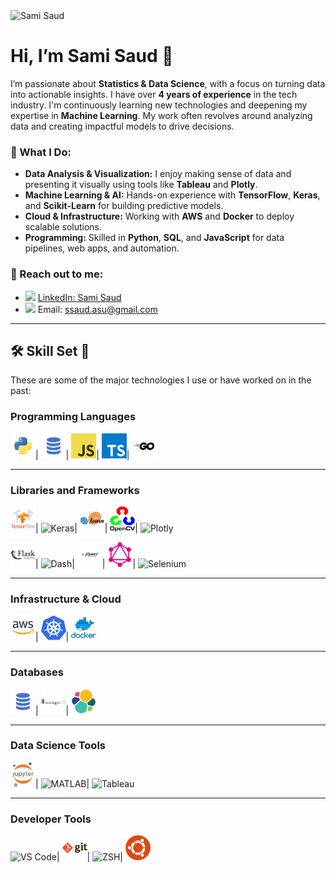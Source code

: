 <!-- Custom PNG for your name -->
<img src="path_to_your_name_image.png" alt="Sami Saud" width="200" />

# Hi, I’m Sami Saud 👋
I’m passionate about **Statistics & Data Science**, with a focus on turning data into actionable insights. I have over **4 years of experience** in the tech industry. I'm continuously learning new technologies and deepening my expertise in **Machine Learning**. My work often revolves around analyzing data and creating impactful models to drive decisions.

### 🚀 What I Do:
- **Data Analysis & Visualization:** I enjoy making sense of data and presenting it visually using tools like **Tableau** and **Plotly**.
- **Machine Learning & AI:** Hands-on experience with **TensorFlow**, **Keras**, and **Scikit-Learn** for building predictive models.
- **Cloud & Infrastructure:** Working with **AWS** and **Docker** to deploy scalable solutions.
- **Programming:** Skilled in **Python**, **SQL**, and **JavaScript** for data pipelines, web apps, and automation.

### 💼 Reach out to me:
- <img width="17" src="https://i.stack.imgur.com/gVE0j.png"> [LinkedIn: Sami Saud](https://www.linkedin.com/in/samisaud/)  
- <img width="17" src="https://camo.githubusercontent.com/a6d8a862aecb6411e963408e9b3c7666ab357cdfecc14a3a13645eb489688cc8/68747470733a2f2f6564656e742e6769746875622e696f2f537570657254696e7949636f6e732f696d616765732f7376672f676d61696c5f6f6c642e737667"> Email: ssaud.asu@gmail.com

---

## 🛠 Skill Set 💪

These are some of the major technologies I use or have worked on in the past:

### Programming Languages

<img title="Python" alt="Python" width="40px" src="https://raw.githubusercontent.com/github/explore/master/topics/python/python.png" />|
<img alt="SQL" title="SQL" width="40px" src="https://raw.githubusercontent.com/github/explore/master/topics/sql/sql.png">|
<img title="JavaScript" alt="JS" width="40px" src="https://raw.githubusercontent.com/github/explore/master/topics/javascript/javascript.png">|
<img title="Typescript" alt="Typescript" width="40px" src="https://raw.githubusercontent.com/github/explore/main/topics/typescript/typescript.png">|
<img title="Go" alt="Go" width="40px" src="https://raw.githubusercontent.com/github/explore/main/topics/go/go.png">

---

### Libraries and Frameworks

<img title="TensorFlow" alt="TensorFlow" width="40px" src="https://raw.githubusercontent.com/github/explore/master/topics/tensorflow/tensorflow.png">|
<img title="Keras" alt="Keras" width="40px" src="https://upload.wikimedia.org/wikipedia/commons/thumb/a/ae/Keras_logo.svg/240px-Keras_logo.svg.png">|
<img title="Scikit-Learn" alt="Scikit Learn" width="40px" src="https://raw.githubusercontent.com/github/explore/master/topics/scikit-learn/scikit-learn.png">|
<img title="OpenCV" alt="OpenCV" width="40px" src="https://raw.githubusercontent.com/github/explore/master/topics/opencv/opencv.png">|
<img title="Plotly" alt="Plotly" width="40px" src="https://www.vectorlogo.zone/logos/plot_ly/plot_ly-icon.svg">

<img title="Flask" alt="Flask" width="40px" src="https://raw.githubusercontent.com/github/explore/master/topics/flask/flask.png">|
<img title="Dash" alt="Dash" width="40px" src="https://s3-ap-southeast-1.amazonaws.com/homepage-media/wp-content/uploads/2022/01/14084051/python_dash.png">|
<img title="jQuery" alt="jQuery" width="40px" src="https://raw.githubusercontent.com/github/explore/master/topics/jquery/jquery.png">|
<img title="GraphQL" alt="GraphQL" width="40px" src="https://raw.githubusercontent.com/github/explore/master/topics/graphql/graphql.png">|
<img title="Selenium" alt="Selenium" width="40px" src="https://img.icons8.com/color/48/000000/selenium-test-automation.png">

---

### Infrastructure & Cloud

<img title="AWS" alt="AWS" width="40px" src="https://raw.githubusercontent.com/github/explore/main/topics/aws/aws.png">|
<img title="Kubernetes" alt="Kubernetes" width="40px" src="https://raw.githubusercontent.com/github/explore/main/topics/kubernetes/kubernetes.png">|
<img title="Docker" alt="Docker" width="40px" src="https://raw.githubusercontent.com/github/explore/master/topics/docker/docker.png">  

---

### Databases

<img title="SQL" alt="SQL" width="40px" src="https://raw.githubusercontent.com/github/explore/master/topics/sql/sql.png">|
<img title="MongoDB" alt="MongoDB" width="40px" src="https://raw.githubusercontent.com/github/explore/master/topics/mongodb/mongodb.png">|
<img title="ElasticSearch" alt="ElasticSearch" width="40px" src="https://raw.githubusercontent.com/github/explore/master/topics/elasticsearch/elasticsearch.png">  

---

### Data Science Tools

<img title="Jupyter" alt="Jupyter Notebook" width="40px" src="https://raw.githubusercontent.com/github/explore/master/topics/jupyter-notebook/jupyter-notebook.png">|
<img title="MATLAB" alt="MATLAB" width="40px" src="https://upload.wikimedia.org/wikipedia/commons/2/21/Matlab_Logo.png">|
<img title="Tableau" alt="Tableau" width="40px" src="https://w7.pngwing.com/pngs/674/247/png-transparent-tableau-software-computer-software-data-visualization-nyse-data-business-intelligence-software-software-company-symmetry-cross-thumbnail.png">

---

### Developer Tools

<img title="VS Code" alt="VS Code" width="40px" src="https://img.icons8.com/fluent/48/000000/visual-studio-code-2019.png">|
<img title="git" alt="git" width="40px" src="https://raw.githubusercontent.com/github/explore/master/topics/git/git.png">|
<img title="ZSH" alt="ZSH" width="40px" src="https://s3.amazonaws.com/ohmyzsh/oh-my-zsh-logo.png">|
<img title="Ubuntu" alt="Ubuntu" width="40px" src="https://raw.githubusercontent.com/github/explore/master/topics/ubuntu/ubuntu.png">

